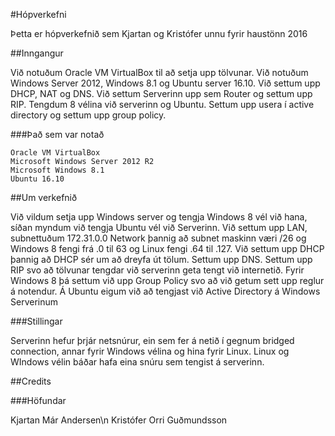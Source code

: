 #Hópverkefni

Þetta er hópverkefnið sem Kjartan og Kristófer unnu fyrir haustönn 2016

##Inngangur

Við notuðum Oracle VM VirtualBox til að setja upp tölvunar. Við notuðum Windows Server 2012, Windows 8.1 og Ubuntu server 16.10. Við 
settum upp DHCP, NAT og DNS. Við settum Serverinn upp sem Router og settum upp RIP. Tengdum 8 vélina við serverinn og Ubuntu.
Settum upp usera í active directory og settum upp group policy. 

###Það sem var notað

```
Oracle VM VirtualBox
Microsoft Windows Server 2012 R2
Microsoft Windows 8.1
Ubuntu 16.10
```

##Um verkefnið

Við vildum setja upp Windows server og tengja Windows 8 vél við hana, síðan myndum við tengja Ubuntu vél við Serverinn. Við settum upp LAN,
subnettuðum 172.31.0.0 Network þannig að subnet maskinn væri /26 og Windows 8 fengi frá .0 til 63 og Linux fengi .64 til .127. 
Við settum upp DHCP þannig að DHCP sér um að dreyfa út tölum. Settum upp DNS. Settum upp RIP svo að tölvunar tengdar við serverinn geta 
tengt við internetið.
Fyrir Windows 8 þá settum við upp Group Policy svo að við getum sett upp reglur á notendur.
Á Ubuntu eigum við að tengjast við Active Directory á Windows Serverinum

###Stillingar

Serverinn hefur þrjár netsnúrur, ein sem fer á netið í gegnum bridged connection, annar fyrir Windows vélina og hina fyrir Linux. 
Linux og WIndows vélin báðar hafa eina snúru sem tengist á serverinn.

##Credits

###Höfundar

Kjartan Már Andersen\n
Kristófer Orri Guðmundsson






